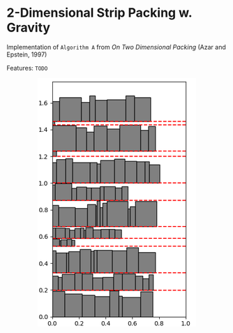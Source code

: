# 2-Dimensional Strip Packing w. Gravity
Implementation of `Algorithm A` from *On Two Dimensional Packing* (Azar and Epstein, 1997) 

Features: `TODO`

<p align="center">
  <img width="363" height="570" src="packing.png">
</p>
